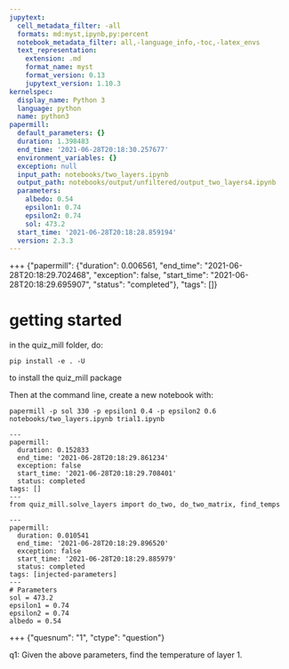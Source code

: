 ```yaml
---
jupytext:
  cell_metadata_filter: -all
  formats: md:myst,ipynb,py:percent
  notebook_metadata_filter: all,-language_info,-toc,-latex_envs
  text_representation:
    extension: .md
    format_name: myst
    format_version: 0.13
    jupytext_version: 1.10.3
kernelspec:
  display_name: Python 3
  language: python
  name: python3
papermill:
  default_parameters: {}
  duration: 1.398483
  end_time: '2021-06-28T20:18:30.257677'
  environment_variables: {}
  exception: null
  input_path: notebooks/two_layers.ipynb
  output_path: notebooks/output/unfiltered/output_two_layers4.ipynb
  parameters:
    albedo: 0.54
    epsilon1: 0.74
    epsilon2: 0.74
    sol: 473.2
  start_time: '2021-06-28T20:18:28.859194'
  version: 2.3.3
---
```


+++ {"papermill": {"duration": 0.006561, "end_time": "2021-06-28T20:18:29.702468", "exception": false, "start_time": "2021-06-28T20:18:29.695907", "status": "completed"}, "tags": []}

# getting started

in the quiz_mill folder, do:

`pip install -e . -U`


to install the quiz_mill package

Then at the command line, create a new notebook with:

`papermill -p sol 330 -p epsilon1 0.4 -p epsilon2 0.6 notebooks/two_layers.ipynb trial1.ipynb`

```{code-cell} ipython3
---
papermill:
  duration: 0.152833
  end_time: '2021-06-28T20:18:29.861234'
  exception: false
  start_time: '2021-06-28T20:18:29.708401'
  status: completed
tags: []
---
from quiz_mill.solve_layers import do_two, do_two_matrix, find_temps
```

```{code-cell} ipython3
---
papermill:
  duration: 0.010541
  end_time: '2021-06-28T20:18:29.896520'
  exception: false
  start_time: '2021-06-28T20:18:29.885979'
  status: completed
tags: [injected-parameters]
---
# Parameters
sol = 473.2
epsilon1 = 0.74
epsilon2 = 0.74
albedo = 0.54
```

+++ {"quesnum": "1", "ctype": "question"}

q1: Given the above parameters, find the temperature of layer 1.
